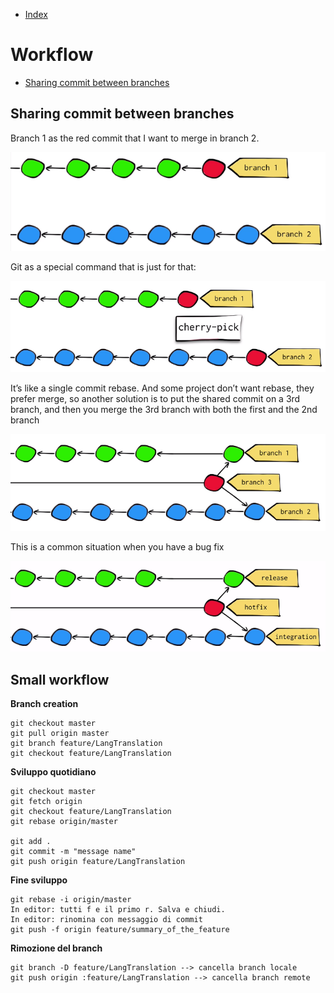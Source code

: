 - [Index](https://github.com/KiraDiShira/Git#table-of-content)   

# Workflow

- [Sharing commit between branches](#sharing-commit-between-branches)   

## Sharing commit between branches

Branch 1 as the red commit that I want to merge in branch 2.

<img src="https://github.com/KiraDiShira/Git/blob/master/Workflow/Images/wf1.png" />

Git as a special command that is just for that:

<img src="https://github.com/KiraDiShira/Git/blob/master/Workflow/Images/wf2.png" />

It’s like a single commit rebase. And some project don’t want rebase, they prefer merge, so another solution is to put the shared commit on a 3rd branch, and then you merge the 3rd branch with both the first and the 2nd branch

<img src="https://github.com/KiraDiShira/Git/blob/master/Workflow/Images/wf3.png" />

This is a common situation when you have a bug fix

<img src="https://github.com/KiraDiShira/Git/blob/master/Workflow/Images/wf4.png" />

## Small workflow

**Branch creation**

```
git checkout master 
git pull origin master
git branch feature/LangTranslation
git checkout feature/LangTranslation
```

**Sviluppo quotidiano**

```
git checkout master
git fetch origin
git checkout feature/LangTranslation
git rebase origin/master

git add .
git commit -m "message name"
git push origin feature/LangTranslation
```

**Fine sviluppo**

```
git rebase -i origin/master
In editor: tutti f e il primo r. Salva e chiudi.
In editor: rinomina con messaggio di commit
git push -f origin feature/summary_of_the_feature
```

**Rimozione del branch**

```
git branch -D feature/LangTranslation --> cancella branch locale
git push origin :feature/LangTranslation --> cancella branch remote
```
